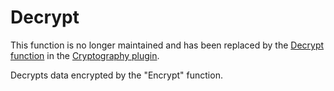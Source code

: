Decrypt
=======

<p class="recommendation">This function is no longer maintained and has been replaced by the 
<a href="/Support/Plugins/Cryptography/Functions/Decrypt/">Decrypt function</a> 
in the <a href="/Support/Plugins/Cryptography/">Cryptography plugin</a>.</p>

Decrypts data encrypted by the "Encrypt" function.

